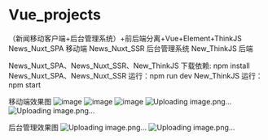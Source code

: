 # Vue_projects
（新闻移动客户端+后台管理系统）+前后端分离+Vue+Element+ThinkJS
News_Nuxt_SPA 移动端
News_Nuxt_SSR 后台管理系统
New_ThinkJS 后端

News_Nuxt_SPA、News_Nuxt_SSR、New_ThinkJS 下载依赖: npm install
News_Nuxt_SPA、News_Nuxt_SSR 运行：npm run dev
New_ThinkJS 运行：npm start

移动端效果图
![image](https://user-images.githubusercontent.com/75324169/109639815-9d518200-7b8a-11eb-8d0e-c3be3e404710.png)
![image](https://user-images.githubusercontent.com/75324169/109640882-fcfc5d00-7b8b-11eb-9ca5-8cf5e3b59237.png)
![image](https://user-images.githubusercontent.com/75324169/109641024-303eec00-7b8c-11eb-8ed1-872f5323ebe2.png)
![Uploading image.png…]()
![Uploading image.png…]()


后台管理效果图
![Uploading image.png…]()
![Uploading image.png…]()



